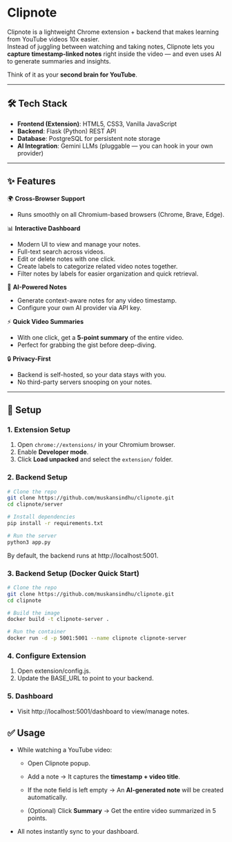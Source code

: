 # Clipnote

Clipnote is a lightweight Chrome extension + backend that makes learning from YouTube videos 10x easier.  
Instead of juggling between watching and taking notes, Clipnote lets you **capture timestamp-linked notes** right inside the video — and even uses AI to generate summaries and insights.

Think of it as your **second brain for YouTube**.

---

## 🛠️ Tech Stack

- **Frontend (Extension)**: HTML5, CSS3, Vanilla JavaScript
- **Backend**: Flask (Python) REST API
- **Database**: PostgreSQL for persistent note storage
- **AI Integration**: Gemini LLMs (pluggable — you can hook in your own provider)

---

## ✨ Features

🌍 **Cross-Browser Support**

- Runs smoothly on all Chromium-based browsers (Chrome, Brave, Edge).

📊 **Interactive Dashboard**

- Modern UI to view and manage your notes.
- Full-text search across videos.
- Edit or delete notes with one click.
- Create labels to categorize related video notes together.
- Filter notes by labels for easier organization and quick retrieval.

🤖 **AI-Powered Notes**

- Generate context-aware notes for any video timestamp.
- Configure your own AI provider via API key.

⚡ **Quick Video Summaries**

- With one click, get a **5-point summary** of the entire video.
- Perfect for grabbing the gist before deep-diving.

🔒 **Privacy-First**

- Backend is self-hosted, so your data stays with you.
- No third-party servers snooping on your notes.

---

## 🔧 Setup

### 1. Extension Setup

1. Open `chrome://extensions/` in your Chromium browser.
2. Enable **Developer mode**.
3. Click **Load unpacked** and select the `extension/` folder.

### 2. Backend Setup

```bash
# Clone the repo
git clone https://github.com/muskansindhu/clipnote.git
cd clipnote/server

# Install dependencies
pip install -r requirements.txt

# Run the server
python3 app.py
```

By default, the backend runs at http://localhost:5001.

### 3. Backend Setup (Docker Quick Start)

```bash
# Clone the repo
git clone https://github.com/muskansindhu/clipnote.git
cd clipnote

# Build the image
docker build -t clipnote-server .

# Run the container
docker run -d -p 5001:5001 --name clipnote clipnote-server
```

### 4. Configure Extension

1. Open extension/config.js.
2. Update the BASE_URL to point to your backend.

### 5. Dashboard

- Visit http://localhost:5001/dashboard to view/manage notes.

## ✅ Usage

- While watching a YouTube video:

  - Open Clipnote popup.

  - Add a note → It captures the **timestamp + video title**.

  - If the note field is left empty → An **AI-generated note** will be created automatically.

  - (Optional) Click **Summary** → Get the entire video summarized in 5 points.

- All notes instantly sync to your dashboard.
